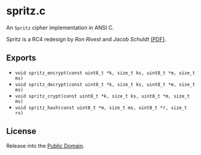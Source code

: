 spritz.c
========
An `Spritz` cipher implementation in ANSI C.

Spritz is a RC4 redesign by *Ron Rivest* and *Jacob Schuldt*
[(PDF)](https://people.csail.mit.edu/rivest/pubs/RS14.pdf).

Exports
-------
* `void spritz_encrypt(const uint8_t *k, size_t ks, uint8_t *m, size_t ms)`
* `void spritz_decrypt(const uint8_t *k, size_t ks, uint8_t *m, size_t ms)`
* `void spritz_crypt(const uint8_t *k, size_t ks, uint8_t *m, size_t ms)`
* `void spritz_hash(const uint8_t *m, size_t ms, uint8_t *r, size_t rs)`

License
-------
Release into the [Public Domain](LICENSE).
